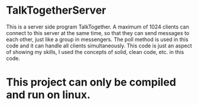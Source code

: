 # TalkTogetherServer
This is a server side program TalkTogether. 
A maximum of 1024 clients can connect to this server at the same time, so that they can send messages to each other, just like a group in messengers.
The poll method is used in this code and it can handle all clients simultaneously.
This code is just an aspect of showing my skills, I used the concepts of solid, clean code, etc. in this code.

# This project can only be compiled and run on linux.

